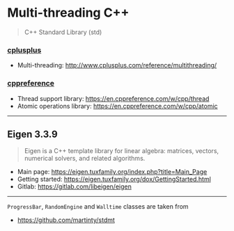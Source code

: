 # Multi-threading C++

> C++ Standard Library (std)

### [cplusplus](http://www.cplusplus.com/)

- Multi-threading: http://www.cplusplus.com/reference/multithreading/

### [cppreference](https://en.cppreference.com/w/)

- Thread support library: https://en.cppreference.com/w/cpp/thread
- Atomic operations library: https://en.cppreference.com/w/cpp/atomic

---

## Eigen 3.3.9

> Eigen is a C++ template library for linear algebra: matrices, vectors, numerical solvers, and related algorithms.

- Main page: https://eigen.tuxfamily.org/index.php?title=Main_Page
- Getting started: https://eigen.tuxfamily.org/dox/GettingStarted.html
- Gitlab: https://gitlab.com/libeigen/eigen

---

`ProgressBar`, `RandomEngine` and `Walltime` classes are taken from

- https://github.com/martinty/stdmt
